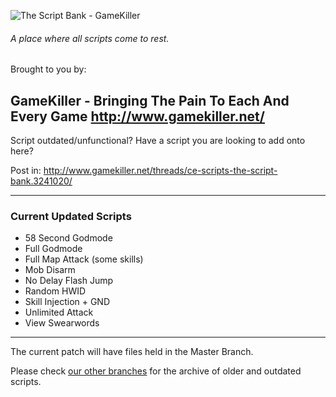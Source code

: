 
![The Script Bank - GameKiller](https://i.imgur.com/eAYBzBw.png)

###### A place where all scripts come to rest.

Brought to you by:

**GameKiller** - Bringing The Pain To Each And Every Game
http://www.gamekiller.net/
-----

Script outdated/unfunctional?
Have a script you are looking to add onto here?

Post in: http://www.gamekiller.net/threads/ce-scripts-the-script-bank.3241020/

------

### Current Updated Scripts
- 58 Second Godmode
- Full Godmode
- Full Map Attack (some skills)
- Mob Disarm
- No Delay Flash Jump
- Random HWID
- Skill Injection + GND
- Unlimited Attack
- View Swearwords

------

The current patch will have files held in the Master Branch.

Please check [our other branches](https://github.com/Xelamats/TheScriptBank/branches) for the archive of older and outdated scripts.